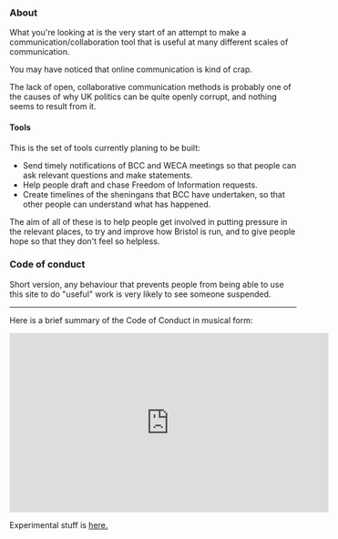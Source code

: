 

### About

What you're looking at is the very start of an attempt to make a communication/collaboration tool that is useful at many different scales of communication.

You may have noticed that online communication is kind of crap. 

The lack of open, collaborative communication methods is probably one of the causes of why UK politics can be quite openly corrupt, and nothing seems to result from it.

#### Tools

This is the set of tools currently planing to be built: 

* Send timely notifications of BCC and WECA meetings so that people can ask relevant questions and make statements.
* Help people draft and chase Freedom of Information requests.
* Create timelines of the sheningans that BCC have undertaken, so that other people can understand what has happened.

The aim of all of these is to help people get involved in putting pressure in the relevant places, to try and improve how Bristol is run, and to give people hope so that they don't feel so helpless. 


### Code of conduct

Short version, any behaviour that prevents people from being able to use this site to do "useful" work is very likely to see someone suspended. 

<hr/>

Here is a brief summary of the Code of Conduct in musical form:

<iframe width="560" height="315" src="https://www.youtube.com/embed/HivxFBB87-Y" title="YouTube video player" frameborder="0" allow="accelerometer; autoplay; clipboard-write; encrypted-media; gyroscope; picture-in-picture" allowfullscreen></iframe>


Experimental stuff is <a href="/experimental">here.</a>